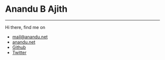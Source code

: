 # Anandu B Ajith
---

Hi there, find me on
- [mail@anandu.net](mailto:mail@anandu.net)
- [anandu.net](https://anandu.net)
- [Github](https://github.com/anandubajith)
- [Twitter](https://twitter.com/anandubajith)